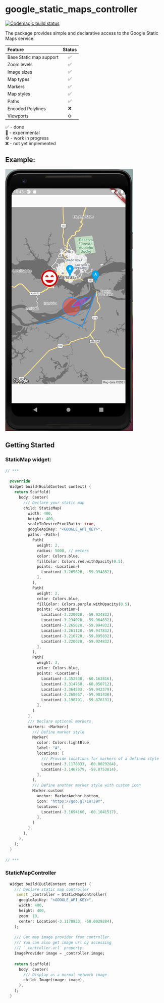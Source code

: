 # google_static_maps_controller
[![Codemagic build status](https://api.codemagic.io/apps/5e70ce446e13eb493ea3b675/5e70ce446e13eb493ea3b674/status_badge.svg)](https://codemagic.io/apps/5e70ce446e13eb493ea3b675/5e70ce446e13eb493ea3b674/latest_build)

The package provides simple and declarative access to the Google Static Maps service.

| Feature                 | Status |
| :---------------------- | :----: |
| Base Static map support |   ✅    |
| Zoom levels             |   ✅    |
| Image sizes             |   ✅    |
| Map types               |   ✅    |
| Markers                 |   ✅    |
| Map styles              |   ✅    |
| Paths                   |   ✅    |
| Encoded Polylines       |   ❌    |
| Viewports               |   ⚙️    |


✅ - done  
🧪 - experimental  
⚙️  - work in progress  
❌ - not yet implemented 

## Example:
![map_screenshot](./readme/screen.png)

## Getting Started

### StaticMap widget:
```dart
// ***

  @override
  Widget build(BuildContext context) {
    return Scaffold(
      body: Center(
        /// Declare your static map
        child: StaticMap(
          width: 400,
          height: 400,
          scaleToDevicePixelRatio: true,
          googleApiKey: "<GOOGLE_API_KEY>",
          paths: <Path>[
            Path(
              weight: 2,
              radius: 5000, // meters
              color: Colors.blue,
              fillColor: Colors.red.withOpacity(0.5),
              points: <Location>[
                Location(-3.265628, -59.994832),
              ],
            ),
            Path(
              weight: 2,
              color: Colors.blue,
              fillColor: Colors.purple.withOpacity(0.5),
              points: <Location>[
                Location(-3.220028, -59.924832),
                Location(-3.234028, -59.964832),
                Location(-3.265628, -59.994832),
                Location(-3.261128, -59.947832),
                Location(-3.216728, -59.895832),
                Location(-3.220028, -59.924832),
              ],
            ),
            Path(
              weight: 3,
              color: Colors.blue,
              points: <Location>[
                Location(-3.352538, -60.163816),
                Location(-3.314760, -60.050712),
                Location(-3.364583, -59.942379),
                Location(-3.268667, -59.901430),
                Location(-3.198791, -59.876131),
              ],
            )
          ],
          /// Declare optional markers
          markers: <Marker>[
            /// Define marker style
            Marker(
              color: Colors.lightBlue,
              label: "A",
              locations: [
                /// Provide locations for markers of a defined style
                Location(-3.1178833, -60.0029284),
                Location(-3.1467579, -59.8753814),
              ],
            ),
            /// Define another marker style with custom icon
            Marker.custom(
              anchor: MarkerAnchor.bottom,
              icon: "https://goo.gl/1oTJ9Y",
              locations: [
                Location(-3.1694166, -60.1041517),
              ],
            )
          ],
        ),
      ),
    );
  }

// ***
```

### StaticMapController
```dart
  Widget build(BuildContext context) {
    /// Declare static map controller
     const _controller = StaticMapController(
      googleApiKey: "<GOOGLE_API_KEY>",
      width: 400,
      height: 400,
      zoom: 10,
      center: Location(-3.1178833, -60.0029284),
    );

    /// Get map image provider from controller.
    /// You can also get image url by accessing
    /// `_controller.url` property.
    ImageProvider image = _controller.image;

    return Scaffold(
      body: Center(
        /// Display as a normal network image
        child: Image(image: image),
      ),
    );
  }
```

